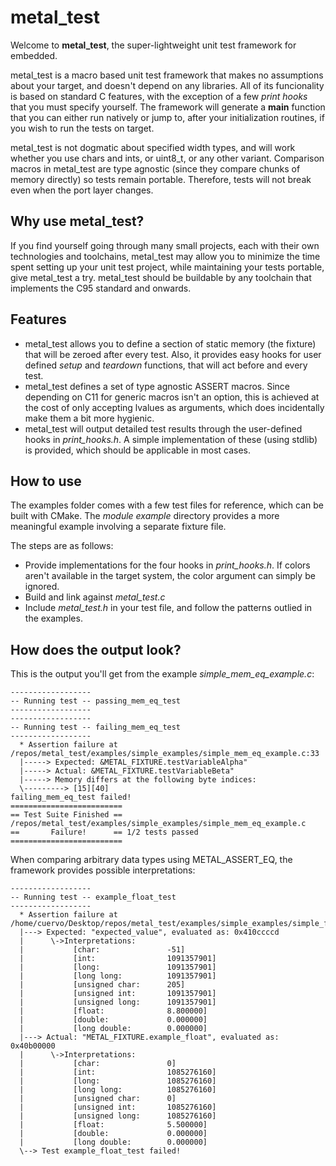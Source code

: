 # metal_test

Welcome to **metal_test**, the super-lightweight unit test framework for embedded.

metal_test is a macro based unit test framework that makes no assumptions about your target, and doesn't depend on any libraries. All of its funcionality is based on standard C features, with the exception of a few *print hooks* that you must specify yourself. The framework will generate a **main** function that you can either run natively or jump to, after your initialization routines, if you wish to run the tests on target.

metal_test is not dogmatic about specified width types, and will work whether you use chars and ints, or uint8_t, or any other variant. Comparison macros in metal_test are type agnostic (since they compare chunks of memory directly) so tests remain portable. Therefore, tests will not break even when the port layer changes.

## Why use metal_test?

If you find yourself going through many small projects, each with their own technologies and toolchains, metal_test may allow you to minimize the time spent setting up your unit test project, while maintaining your tests portable, give metal_test a try. metal_test should be buildable by any toolchain that implements the C95 standard and onwards.

## Features

* metal_test allows you to define a section of static memory (the fixture) that will be zeroed after every test. Also, it provides easy hooks for user defined *setup* and *teardown* functions, that will act before and every test.
* metal_test defines a set of type agnostic ASSERT macros. Since depending on C11 for generic macros isn't an option, this is achieved at the cost of only accepting lvalues as arguments, which does incidentally make them a bit more hygienic. 
* metal_test will output detailed test results through the user-defined hooks in *print_hooks.h*. A simple implementation of these (using stdlib) is provided, which should be applicable in most cases.

## How to use

The examples folder comes with a few test files for reference, which can be built with CMake. The *module example* directory provides a more meaningful example involving a separate fixture file. 

The steps are as follows:
* Provide implementations for the four hooks in *print_hooks.h*. If colors aren't available in the target system, the color argument can simply be ignored.
* Build and link against *metal_test.c*
* Include *metal_test.h* in your test file, and follow the patterns outlied in the examples.

## How does the output look?

This is the output you'll get from the example *simple_mem_eq_example.c*:

```
------------------
-- Running test -- passing_mem_eq_test
------------------
------------------
-- Running test -- failing_mem_eq_test
------------------
  * Assertion failure at /repos/metal_test/examples/simple_examples/simple_mem_eq_example.c:33
  |-----> Expected: &METAL_FIXTURE.testVariableAlpha"
  |-----> Actual: &METAL_FIXTURE.testVariableBeta"
  |-----> Memory differs at the following byte indices:
  \---------> [15][40]
failing_mem_eq_test failed!
=========================
== Test Suite Finished == /repos/metal_test/examples/simple_examples/simple_mem_eq_example.c
==       Failure!      == 1/2 tests passed 
=========================
```

When comparing arbitrary data types using METAL_ASSERT_EQ, the framework provides possible interpretations:
```
------------------
-- Running test -- example_float_test
------------------
  * Assertion failure at /home/cuervo/Desktop/repos/metal_test/examples/simple_examples/simple_fixture_example.c:32
  |---> Expected: "expected_value", evaluated as: 0x410ccccd
  |      \->Interpretations: 
  |           [char:               -51]
  |           [int:                1091357901]
  |           [long:               1091357901]
  |           [long long:          1091357901]
  |           [unsigned char:      205]
  |           [unsigned int:       1091357901]
  |           [unsigned long:      1091357901]
  |           [float:              8.800000]
  |           [double:             0.000000]
  |           [long double:        0.000000]
  |---> Actual: "METAL_FIXTURE.example_float", evaluated as: 0x40b00000
  |      \->Interpretations: 
  |           [char:               0]
  |           [int:                1085276160]
  |           [long:               1085276160]
  |           [long long:          1085276160]
  |           [unsigned char:      0]
  |           [unsigned int:       1085276160]
  |           [unsigned long:      1085276160]
  |           [float:              5.500000]
  |           [double:             0.000000]
  |           [long double:        0.000000]
  \--> Test example_float_test failed!
```
